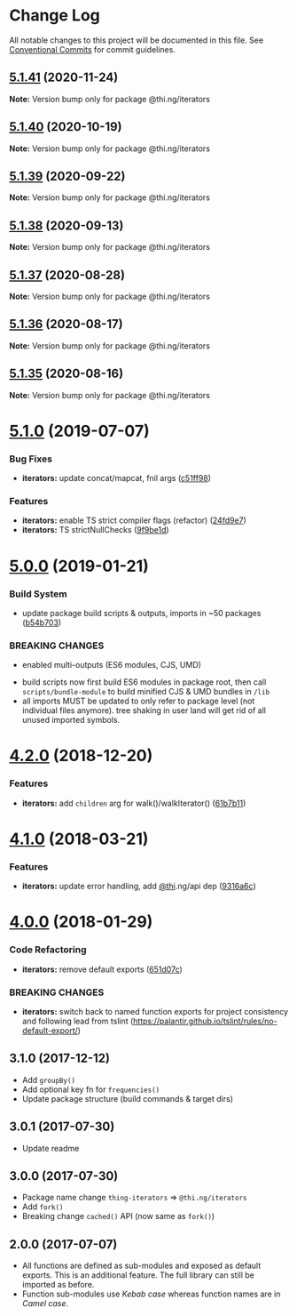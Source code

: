 # Change Log

All notable changes to this project will be documented in this file.
See [Conventional Commits](https://conventionalcommits.org) for commit guidelines.

## [5.1.41](https://github.com/thi-ng/umbrella/compare/@thi.ng/iterators@5.1.40...@thi.ng/iterators@5.1.41) (2020-11-24)

**Note:** Version bump only for package @thi.ng/iterators





## [5.1.40](https://github.com/thi-ng/umbrella/compare/@thi.ng/iterators@5.1.39...@thi.ng/iterators@5.1.40) (2020-10-19)

**Note:** Version bump only for package @thi.ng/iterators





## [5.1.39](https://github.com/thi-ng/umbrella/compare/@thi.ng/iterators@5.1.38...@thi.ng/iterators@5.1.39) (2020-09-22)

**Note:** Version bump only for package @thi.ng/iterators





## [5.1.38](https://github.com/thi-ng/umbrella/compare/@thi.ng/iterators@5.1.37...@thi.ng/iterators@5.1.38) (2020-09-13)

**Note:** Version bump only for package @thi.ng/iterators





## [5.1.37](https://github.com/thi-ng/umbrella/compare/@thi.ng/iterators@5.1.36...@thi.ng/iterators@5.1.37) (2020-08-28)

**Note:** Version bump only for package @thi.ng/iterators





## [5.1.36](https://github.com/thi-ng/umbrella/compare/@thi.ng/iterators@5.1.35...@thi.ng/iterators@5.1.36) (2020-08-17)

**Note:** Version bump only for package @thi.ng/iterators





## [5.1.35](https://github.com/thi-ng/umbrella/compare/@thi.ng/iterators@5.1.34...@thi.ng/iterators@5.1.35) (2020-08-16)

**Note:** Version bump only for package @thi.ng/iterators





# [5.1.0](https://github.com/thi-ng/umbrella/compare/@thi.ng/iterators@5.0.19...@thi.ng/iterators@5.1.0) (2019-07-07)

### Bug Fixes

* **iterators:** update concat/mapcat, fnil args ([c51ff98](https://github.com/thi-ng/umbrella/commit/c51ff98))

### Features

* **iterators:** enable TS strict compiler flags (refactor) ([24fd9e7](https://github.com/thi-ng/umbrella/commit/24fd9e7))
* **iterators:** TS strictNullChecks ([9f9be1d](https://github.com/thi-ng/umbrella/commit/9f9be1d))

# [5.0.0](https://github.com/thi-ng/umbrella/compare/@thi.ng/iterators@4.2.4...@thi.ng/iterators@5.0.0) (2019-01-21)

### Build System

* update package build scripts & outputs, imports in ~50 packages ([b54b703](https://github.com/thi-ng/umbrella/commit/b54b703))

### BREAKING CHANGES

* enabled multi-outputs (ES6 modules, CJS, UMD)

- build scripts now first build ES6 modules in package root, then call
  `scripts/bundle-module` to build minified CJS & UMD bundles in `/lib`
- all imports MUST be updated to only refer to package level
  (not individual files anymore). tree shaking in user land will get rid of
  all unused imported symbols.

# [4.2.0](https://github.com/thi-ng/umbrella/compare/@thi.ng/iterators@4.1.40...@thi.ng/iterators@4.2.0) (2018-12-20)

### Features

* **iterators:** add `children` arg for walk()/walkIterator() ([61b7b11](https://github.com/thi-ng/umbrella/commit/61b7b11))

<a name="4.1.0"></a>
# [4.1.0](https://github.com/thi-ng/umbrella/compare/@thi.ng/iterators@4.0.7...@thi.ng/iterators@4.1.0) (2018-03-21)

### Features

* **iterators:** update error handling, add [@thi](https://github.com/thi).ng/api dep ([9316a6c](https://github.com/thi-ng/umbrella/commit/9316a6c))

<a name="4.0.0"></a>
# [4.0.0](https://github.com/thi-ng/umbrella/compare/@thi.ng/iterators@3.2.4...@thi.ng/iterators@4.0.0) (2018-01-29)

### Code Refactoring

* **iterators:** remove default exports ([651d07c](https://github.com/thi-ng/umbrella/commit/651d07c))

### BREAKING CHANGES

* **iterators:** switch back to named function exports for project consistency
and following lead from tslint (https://palantir.github.io/tslint/rules/no-default-export/)

## 3.1.0 (2017-12-12)

- Add `groupBy()`
- Add optional key fn for `frequencies()`
- Update package structure (build commands & target dirs)

## 3.0.1 (2017-07-30)

- Update readme

## 3.0.0 (2017-07-30)

- Package name change `thing-iterators` => `@thi.ng/iterators`
- Add `fork()`
- Breaking change `cached()` API (now same as `fork()`)

## 2.0.0 (2017-07-07)

- All functions are defined as sub-modules and exposed as default exports. This is an additional feature. The full library can still be imported as before.
- Function sub-modules use *Kebab case* whereas function names are in *Camel case*.
